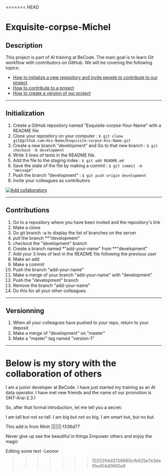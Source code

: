 <<<<<<< HEAD
# Exquisite-corpse-Michel

## Description
This project is part of AI training at BeCode. The main goal is to learn Git workflow with contributors on GitHub.
We will be covering the following topics:
- [How to initialize a new repository and invite people to contribute to our project](#initialization)
- [How to contribute to a project](#contributions)
- [How to create a version of our project](#versionning)

---
## Initialization
1. Create a GitHub repository named "Exquisite-corpse-Your-Name" with a README file
2. Clone your repository on your computer : `$ git clone git@github.com:His-Name/Exquisite-corpse-His-Name.git`
3. Create a new branch "development" and Go to that new branch : `$ git checkout -b development`
4. Write 3 lines of texts in the README file.
5. Add the file to the staging index : `$ git add README.md`
6. Save the state of the file by making a commit : `$ git commit -m "message"`
7. Push the branch "development" : `$ git push origin development`
8. Invite your colleagues as contributors

[![Add collaborators](https://img.youtube.com/vi/p49LRx3hYI8/0.jpg)](https://www.youtube.com/watch?v=p49LRx3hYI8)

---
## Contributions
1. Go to a repository where you have been invited and the repository's link
2. Make a clone
3. Do git branch -a to display the list of branches on the server
4. pull the branch **"development"
5. checkout the "development" branch
6. Create a branch named *"add-your-name" from **"development"
7. Add your 3 lines of text in the README file following the previous user
8. Make an add
9. Make a commit
10. Push the branch "add-your-name"
11. Make a merge of your branch "add-your-name" with "development"
12. Push the "development" branch
13. Remove the branch "add-your-name"
14. Do this for all your other colleagues

---
## Versionning
1. When all your colleagues have pushed to your repo, return to your deposit
2. Make a merge of "development" on "master"
3. Make a "master" tag named "version-1"
---

Below is my story with the collaboration of others
=======

I am a junior developer at BeCode.
I have just started my training as an AI data operator.
I have met new friends and the name of our promotion is GNT-Arai-2.3.1

So, after that formal introduction, let me tell you a secret: 

I am tall but not so tall.
I am big but not so big.
I am smart but, but no but.

This add is from Minh
||||||| f336d77

Never give up 
see the beautiful in things
Empower others and enjoy the magic

Editing some text -Leonor
>>>>>>> 1025294d3709660cfb925e7e3def0ed54d0660a9
